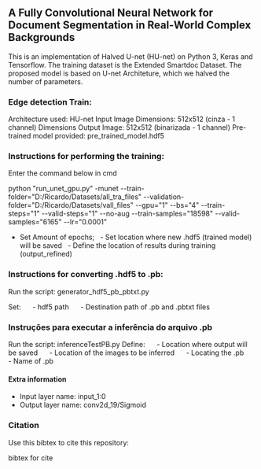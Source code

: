 ## A Fully Convolutional Neural Network for Document Segmentation in Real-World Complex Backgrounds

This is an implementation of Halved U-net (HU-net) on Python 3, Keras and Tensorflow. The training dataset is the Extended Smartdoc Dataset. The proposed model is based on U-net Architeture, which we halved the number of parameters.

### Edge detection Train:

Architecture used: HU-net
Input Image Dimensions: 512x512 (cinza - 1 channel)
Dimensions Output Image: 512x512 (binarizada - 1 channel)
Pre-trained model provided: pre_trained_model.hdf5


### Instructions for performing the training:

Enter the command below in cmd

python "run_unet_gpu.py" -munet --train-folder="D:/Ricardo/Datasets/all_tra_files" --validation-folder="D:/Ricardo/Datasets/vall_files" --gpu="1" --bs="4" --train-steps="1" --valid-steps="1" --no-aug --train-samples="18598" --valid-samples="6165" --lr="0.0001"

  - Set Amount of epochs;
  - Set location where new .hdf5 (trained model) will be saved
  - Define the location of results during training (output_refined)


### Instructions for converting .hdf5 to .pb:

Run the script: generator_hdf5_pb_pbtxt.py

Set:
     - hdf5 path
     - Destination path of .pb and .pbtxt files

### Instruções para executar a inferência do arquivo .pb

Run the script: inferenceTestPB.py
Define:
     - Location where output will be saved
     - Location of the images to be inferred
     - Locating the .pb
     - Name of .pb

#### Extra information

  - Input layer name: input_1:0
  - Output layer name: conv2d_19/Sigmoid

### Citation

Use this bibtex to cite this repository:

bibtex for cite